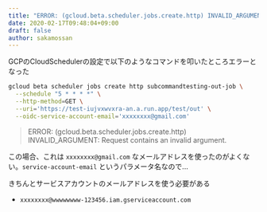 ```yaml
---
title: "ERROR: (gcloud.beta.scheduler.jobs.create.http) INVALID_ARGUMENT"
date: 2020-02-17T09:48:04+09:00
draft: false
author: sakamossan
---
```


GCPのCloudSchedulerの設定で以下のようなコマンドを叩いたところエラーとなった

```bash
gcloud beta scheduler jobs create http subcommandtesting-out-job \
  --schedule "5 * * * *" \
  --http-method=GET \
  --uri='https://test-iujvxwvxra-an.a.run.app/test/out' \
  --oidc-service-account-email='xxxxxxxx@gmail.com'
```

> ERROR: (gcloud.beta.scheduler.jobs.create.http) INVALID_ARGUMENT: Request contains an invalid argument.

この場合、これは `xxxxxxxx@gmail.com` なメールアドレスを使ったのがよくない。`service-account-email` というパラメータ名なので...

きちんとサービスアカウントのメールアドレスを使う必要がある

- `xxxxxxxx@wwwwwwww-123456.iam.gserviceaccount.com`

